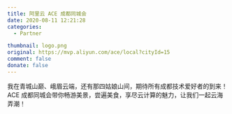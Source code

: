 ```yaml
---
title: 阿里云 ACE 成都同城会
date: 2020-08-11 12:21:28
categories:
  - Partner

thumbnail: logo.png
original: https://mvp.aliyun.com/ace/local?cityId=15
comment: false
donate: false
---
```


我在青城山巅、峨眉云端，还有那四姑娘山间，期待所有成都技术爱好者的到来！ACE 成都同城会带你畅游美景，尝遍美食，享尽云计算的魅力，让我们一起云海弄潮！
